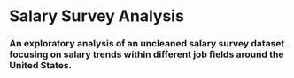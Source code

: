 # Salary Survey Analysis

### An exploratory analysis of an uncleaned salary survey dataset focusing on salary trends within different job fields around the United States.
